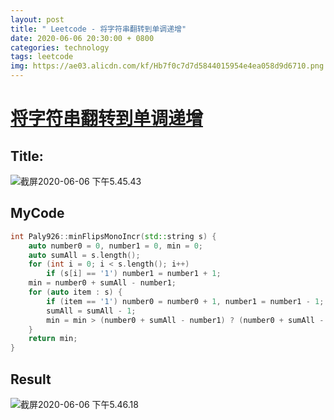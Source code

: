 ```yaml
---
layout: post
title: " Leetcode - 将字符串翻转到单调递增"
date: 2020-06-06 20:30:00 + 0800
categories: technology
tags: leetcode
img: https://ae03.alicdn.com/kf/Hb7f0c7d7d5844015954e4ea058d9d6710.png
---
```

# [将字符串翻转到单调递增](https://leetcode-cn.com/problems/flip-string-to-monotone-increasing/)

## Title:

![截屏2020-06-06 下午5.45.43](https://tva1.sinaimg.cn/large/007S8ZIlly1gfipnzln9gj310m0k6tc0.jpg)

## MyCode

```c++
int Paly926::minFlipsMonoIncr(std::string s) {
    auto number0 = 0, number1 = 0, min = 0;
    auto sumAll = s.length();
    for (int i = 0; i < s.length(); i++)
        if (s[i] == '1') number1 = number1 + 1;
    min = number0 + sumAll - number1;
    for (auto item : s) {
        if (item == '1') number0 = number0 + 1, number1 = number1 - 1;
        sumAll = sumAll - 1;
        min = min > (number0 + sumAll - number1) ? (number0 + sumAll - number1) : min;
    }
    return min;
}
```



## Result

![截屏2020-06-06 下午5.46.18](https://tva1.sinaimg.cn/large/007S8ZIlly1gfipor87p2j30z00cigmi.jpg)